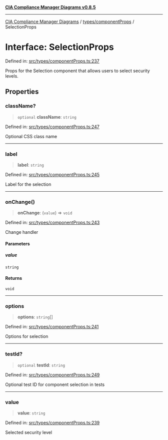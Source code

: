 [**CIA Compliance Manager Diagrams v0.8.5**](../../../README.md)

***

[CIA Compliance Manager Diagrams](../../../modules.md) / [types/componentProps](../README.md) / SelectionProps

# Interface: SelectionProps

Defined in: [src/types/componentProps.ts:237](https://github.com/Hack23/cia-compliance-manager/blob/3ae0301247f765ba03c8c0fe645db4718bb8af76/src/types/componentProps.ts#L237)

Props for the Selection component that allows users to select security levels.

## Properties

### className?

> `optional` **className**: `string`

Defined in: [src/types/componentProps.ts:247](https://github.com/Hack23/cia-compliance-manager/blob/3ae0301247f765ba03c8c0fe645db4718bb8af76/src/types/componentProps.ts#L247)

Optional CSS class name

***

### label

> **label**: `string`

Defined in: [src/types/componentProps.ts:245](https://github.com/Hack23/cia-compliance-manager/blob/3ae0301247f765ba03c8c0fe645db4718bb8af76/src/types/componentProps.ts#L245)

Label for the selection

***

### onChange()

> **onChange**: (`value`) => `void`

Defined in: [src/types/componentProps.ts:243](https://github.com/Hack23/cia-compliance-manager/blob/3ae0301247f765ba03c8c0fe645db4718bb8af76/src/types/componentProps.ts#L243)

Change handler

#### Parameters

##### value

`string`

#### Returns

`void`

***

### options

> **options**: `string`[]

Defined in: [src/types/componentProps.ts:241](https://github.com/Hack23/cia-compliance-manager/blob/3ae0301247f765ba03c8c0fe645db4718bb8af76/src/types/componentProps.ts#L241)

Options for selection

***

### testId?

> `optional` **testId**: `string`

Defined in: [src/types/componentProps.ts:249](https://github.com/Hack23/cia-compliance-manager/blob/3ae0301247f765ba03c8c0fe645db4718bb8af76/src/types/componentProps.ts#L249)

Optional test ID for component selection in tests

***

### value

> **value**: `string`

Defined in: [src/types/componentProps.ts:239](https://github.com/Hack23/cia-compliance-manager/blob/3ae0301247f765ba03c8c0fe645db4718bb8af76/src/types/componentProps.ts#L239)

Selected security level
